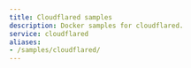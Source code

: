 ```yaml
---
title: Cloudflared samples
description: Docker samples for cloudflared.
service: cloudflared
aliases:
- /samples/cloudflared/
---
```


